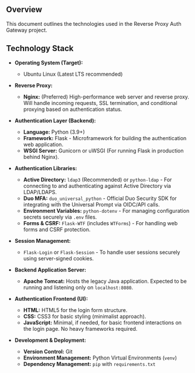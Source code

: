 ## Overview

This document outlines the technologies used in the Reverse Proxy Auth Gateway project.

## Technology Stack

* **Operating System (Target):**
    * Ubuntu Linux (Latest LTS recommended)

* **Reverse Proxy:**
    * **Nginx:** (Preferred) High-performance web server and reverse proxy. Will handle incoming requests, SSL termination, and conditional proxying based on authentication status.

* **Authentication Layer (Backend):**
    * **Language:** Python (3.9+)
    * **Framework:** Flask - Microframework for building the authentication web application.
    * **WSGI Server:** Gunicorn or uWSGI (For running Flask in production behind Nginx).

* **Authentication Libraries:**
    * **Active Directory:** `ldap3` (Recommended) or `python-ldap` - For connecting to and authenticating against Active Directory via LDAP/LDAPS.
    * **Duo MFA:** `duo_universal_python` - Official Duo Security SDK for integrating with the Universal Prompt via OIDC/API calls.
    * **Environment Variables:** `python-dotenv` - For managing configuration secrets securely via `.env` files.
    * **Forms & CSRF:** `Flask-WTF` (includes `WTForms`) - For handling web forms and CSRF protection.

* **Session Management:**
    * `Flask-Login` or `Flask-Session` - To handle user sessions securely using server-signed cookies.

* **Backend Application Server:**
    * **Apache Tomcat:** Hosts the legacy Java application. Expected to be running and listening only on `localhost:8080`.

* **Authentication Frontend (UI):**
    * **HTML:** HTML5 for the login form structure.
    * **CSS:** CSS3 for basic styling (minimalist approach).
    * **JavaScript:** Minimal, if needed, for basic frontend interactions on the login page. No heavy frameworks required.

* **Development & Deployment:**
    * **Version Control:** Git
    * **Environment Management:** Python Virtual Environments (`venv`)
    * **Dependency Management:** `pip` with `requirements.txt`
